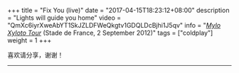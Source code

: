 +++
title = "Fix You (live)"
date = "2017-04-15T18:23:12+08:00"
description = "Lights will guide you home"
video = "QmXc6iyrXweAbYT1SkJZLDFWeQkgtv1GDQLDcBjhi1J5qv"
info = "[*Mylo Xyloto Tour*](https://timeline.coldplay.com/show/stade-de-france/) (Stade de France, 2 September 2012)"
tags = ["coldplay"]
weight = 1
+++

喜欢请分享，谢谢！

---